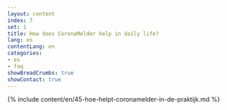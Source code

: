 ```yaml
---
layout: content
index: 7
set: 1
title: How does CoronaMelder help in daily life?
lang: es
contentLang: en
categories:
- es
- faq
showBreadCrumbs: true
showContact: true
---
```

{% include content/en/45-hoe-helpt-coronamelder-in-de-praktijk.md %}
